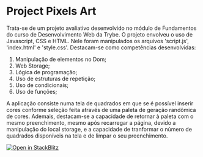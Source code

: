 <h1>Project Pixels Art</h1>
<p>Trata-se de um projeto avaliativo desenvolvido no módulo de Fundamentos do curso de Desenvolvimento Web da Trybe. O projeto envolveu o uso de Javascript, CSS e HTML. Nele foram manipulados os arquivos 'script.js', 'index.html' e 'style.css'. Destacam-se como competências desenvolvidas: </p>
<ol>
  <li>Manipulação de elementos no Dom;</li>
  <li>Web Storage;</li>
  <li>Lógica de programação;</li>
  <li>Uso de estruturas de repetição;</li>
  <li>Uso de condicionais;</li>
  <li>Uso de funções;</li>
</ol>
<p>A aplicação consiste numa tela de quadrados em que se é possível inserir cores conforme seleção feita através de uma paleta de geração randômica de cores. Ademais, destacam-se a capacidade de retornar à paleta com o mesmo preenchimento, mesmo após recarregar a página, devido a manipulação do local storage, e a capacidade de tranformar o número de quadrados disponíveis na tela e de limpar o seu preenchimento. </p>

[![Open in StackBlitz](https://developer.stackblitz.com/img/open_in_stackblitz.svg)](https://stackblitz.com/github/SamuelRocha91/PixelsArt)

